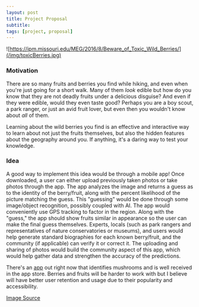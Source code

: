 ```yaml
---
layout: post
title: Project Proposal 
subtitle: 
tags: [project, proposal]
---
```


![https://ipm.missouri.edu/MEG/2016/8/Beware_of_Toxic_Wild_Berries/](/img/toxicBerries.jpg)

### **Motivation**  
There are so many fruits and berries you find while hiking, and even when you're just going for a short walk. Many of them _look_ edible but how do you know that they are not deadly fruits under a delicious disguise? And even if they were edible, would they even taste good? Perhaps you are a boy scout, a park ranger, or just an avid fruit lover, but even then you wouldn't know about _all_ of them. 

Learning about the wild berries you find is an effective and interactive way to learn about not just the fruits themselves, but also the hidden features about the geography around you. If anything, it's a daring way to test your knowledge. 

### **Idea**  
A good way to implement this idea would be through a mobile app! Once downloaded, a user can either upload previously taken photos or take photos through the app. The app analyzes the image and returns a guess as to the identity of the berry/fruit,  along with the percent likelihood of the picture matching the guess. This "guessing" would be done through some image/object recognition, possibly coupled with AI. The app would conveniently use GPS tracking to factor in the region. Along with the "guess," the app should show fruits similar in appearance so the user can make the final guess themselves. Experts, locals (such as park rangers and representatives of nature conservatories or museums), and users would help generate standard biographies for each known berry/fruit, and the community (if applicable) can verify it or correct it. The uploading and sharing of photos would build the community aspect of this app, which would help gather data and strengthen the accuracy of the predictions. 

There's an [app](https://apps.apple.com/us/app/mushroom-identificator/id1227854971) out right now that identifies mushrooms and is well received in the app store. Berries and fruits will be harder to work with but I believe will have better user retention and usage due to their popularity and accessibility. 

[Image Source](https://ipm.missouri.edu/MEG/2016/8/Beware_of_Toxic_Wild_Berries/)
